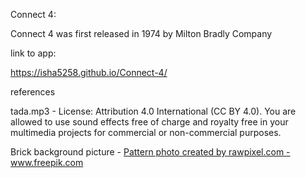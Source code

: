 Connect 4:

Connect 4 was first released in 1974 by Milton Bradly Company


link to app:

https://isha5258.github.io/Connect-4/


references

tada.mp3 - License: Attribution 4.0 International (CC BY 4.0). You are allowed to use sound effects free of charge and royalty free in your multimedia projects for commercial or non-commercial purposes.

Brick background picture - <a href='https://www.freepik.com/photos/pattern'>Pattern photo created by rawpixel.com - www.freepik.com</a>